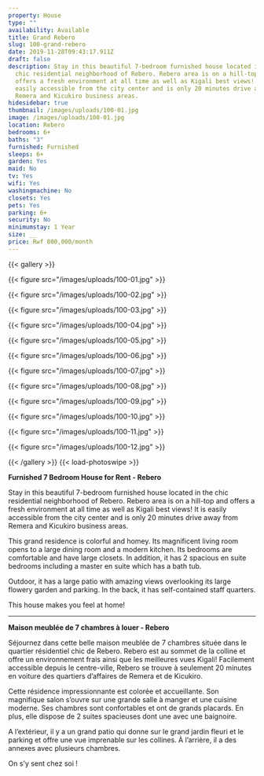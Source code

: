 ```yaml
---
property: House
type: ""
availability: Available
title: Grand Rebero
slug: 100-grand-rebero
date: 2019-11-28T09:43:17.911Z
draft: false
description: Stay in this beautiful 7-bedroom furnished house located in the
  chic residential neighborhood of Rebero. Rebero area is on a hill-top and
  offers a fresh environment at all time as well as Kigali best views! It is
  easily accessible from the city center and is only 20 minutes drive away from
  Remera and Kicukiro business areas.
hidesidebar: true
thumbnail: /images/uploads/100-01.jpg
image: /images/uploads/100-01.jpg
location: Rebero
bedrooms: 6+
baths: "3"
furnished: Furnished
sleeps: 6+
garden: Yes
maid: No
tv: Yes
wifi: Yes
washingmachine: No
closets: Yes
pets: Yes
parking: 6+
security: No
minimumstay: 1 Year
size: __
price: Rwf 800,000/month
---
```

{{< gallery >}} 

{{< figure src="/images/uploads/100-01.jpg" >}} 

{{< figure src="/images/uploads/100-02.jpg" >}}

 {{< figure src="/images/uploads/100-03.jpg" >}} 

{{< figure src="/images/uploads/100-04.jpg" >}}

{{< figure src="/images/uploads/100-05.jpg" >}}

 {{< figure src="/images/uploads/100-06.jpg" >}}

 {{< figure src="/images/uploads/100-07.jpg" >}}

 {{< figure src="/images/uploads/100-08.jpg" >}}

{{< figure src="/images/uploads/100-09.jpg" >}} 

{{< figure src="/images/uploads/100-10.jpg" >}}

 {{< figure src="/images/uploads/100-11.jpg" >}} 

{{< figure src="/images/uploads/100-12.jpg" >}}

 {{< /gallery >}} {{< load-photoswipe >}}

**Furnished 7 Bedroom House for Rent - Rebero**

Stay in this beautiful 7-bedroom furnished house located in the chic residential neighborhood of Rebero. Rebero area is on a hill-top and offers a fresh environment at all time as well as Kigali best views! It is easily accessible from the city center and is only 20 minutes drive away from Remera and Kicukiro business areas.

This grand residence is colorful and homey. Its magnificent living room opens to a large dining room and a modern kitchen. Its bedrooms are comfortable and have large closets. In addition, it has 2 spacious en suite bedrooms including a master en suite which has a bath tub.

Outdoor, it has a large patio with amazing views overlooking its large flowery garden and parking. In the back, it has self-contained staff quarters. 

This house makes you feel at home!

- - -

**Maison meublée de 7 chambres à louer - Rebero**

Séjournez dans cette belle maison meublée de 7 chambres située dans le quartier résidentiel chic de Rebero. Rebero est au sommet de la colline et offre un environnement frais ainsi que les meilleures vues Kigali! Facilement accessible depuis le centre-ville, Rebero se trouve à seulement 20 minutes en voiture des quartiers d’affaires de Remera et de Kicukiro.

Cette résidence impressionnante est colorée et accueillante. Son magnifique salon s’ouvre sur une grande salle à manger et une cuisine moderne. Ses chambres sont confortables et ont de grands placards. En plus, elle dispose de 2 suites spacieuses dont une avec une baignoire. 

A l’extérieur, il y a un grand patio qui donne sur le grand jardin fleuri et le parking et offre une vue imprenable sur les collines. À l’arrière, il a des annexes avec plusieurs chambres.

On s’y sent chez soi !
